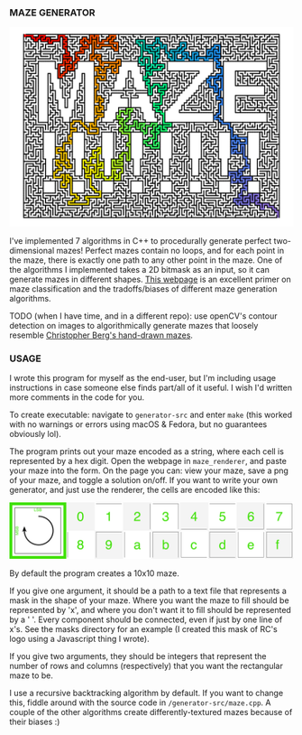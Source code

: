 ### MAZE GENERATOR

![maze](./readme-images/maze!.png)

I've implemented 7 algorithms in C++ to procedurally generate perfect two-dimensional mazes! Perfect mazes contain no loops, and for each point in the maze, there is exactly one path to any other point in the maze. One of the algorithms I implemented takes a 2D bitmask as an input, so it can generate mazes in different shapes. [This webpage](https://www.astrolog.org/labyrnth/algrithm.htm) is an excellent primer on maze classification and the tradoffs/biases of different maze generation algorithms. 

TODO (when I have time, and in a different repo): use openCV's contour detection on images to algorithmically generate mazes that loosely resemble [Christopher Berg's hand-drawn mazes](http://www.amazeingart.com/free-mazes/more-free-mazes.html).

### USAGE

I wrote this program for myself as the end-user, but I'm including usage instructions in case someone else finds part/all of it useful. I wish I'd written more comments in the code for you.

To create executable: navigate to `generator-src` and enter `make` (this worked with no warnings or errors using macOS & Fedora, but no guarantees obviously lol).

The program prints out your maze encoded as a string, where each cell is represented by a hex digit. Open the webpage in `maze_renderer`, and paste your maze into the form. On the page you can: view your maze, save a png of your maze, and toggle a solution on/off. If you want to write your own generator, and just use the renderer, the cells are encoded like this: 

![](./readme-images/encoding-chart.png)

By default the program creates a 10x10 maze.

If you give one argument, it should be a path to a text file that represents a mask in the shape of your maze. Where you want the maze to fill should be represented by 'x', and where you don't want it to fill should be represented by a ' '. Every component should be connected, even if just by one line of x's. See the masks directory for an example (I created this mask of RC's logo using a Javascript thing I wrote).

If you give two arguments, they should be integers that represent the number of rows and columns (respectively) that you want the rectangular maze to be.

I use a recursive backtracking algorithm by default. If you want to change this, fiddle around with the source code in `/generator-src/maze.cpp`. A couple of the other algorithms create differently-textured mazes because of their biases :)